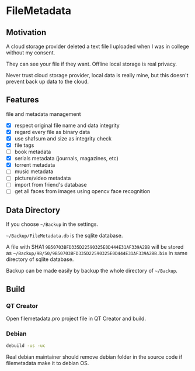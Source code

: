 # FileMetadata

## Motivation

A cloud storage provider deleted a text file I uploaded when I was in college without my consent.

They can see your file if they want. Offline local storage is real privacy.

Never trust cloud storage provider, local data is really mine, but this doesn't prevent back up data to the cloud.

## Features

file and metadata management

 - [X] respect original file name and data integrity
 - [X] regard every file as binary data
 - [X] use sha1sum and size as integrity check
 - [X] file tags
 - [ ] book metadata
 - [X] serials metadata (journals, magazines, etc)
 - [X] torrent metadata
 - [ ] music metadata
 - [ ] picture/video metadata
 - [ ] import from friend's database
 - [ ] get all faces from images using opencv face recognition

## Data Directory

If you choose `~/Backup` in the settings.

`~/Backup/FileMetadata.db` is the sqlite database.

A file with SHA1 `9B50703BFD335D22590325E0D444E31AF339A2BB` will be stored as `~/Backup/9B/50/9B50703BFD335D22590325E0D444E31AF339A2BB.bin` in same directory of sqlite database.

Backup can be made easily by backup the whole directory of `~/Backup`.

## Build

### QT Creator

Open filemetadata.pro project file in QT Creator and build.

### Debian

```sh
debuild -us -uc
```

Real debian maintainer should remove debian folder in the source code if filemetadata make it to debian OS.
